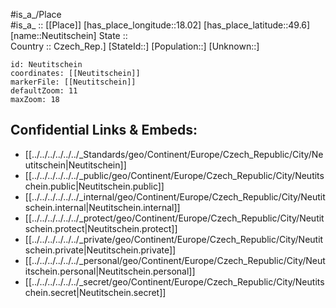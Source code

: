 ﻿---
location: [49.6,18.02] 
mapzoom: [7,12] 
mapmarker: city 
type: City
tags:
- geo/City


SpocWebEntityId: 32871
isDeleted: false
confidential: public

---
#is_a_/Place  
#is_a_ :: [[Place]] 
[has_place_longitude::18.02] 
[has_place_latitude::49.6] 
[name::Neutitschein] 
State ::  
Country :: Czech_Rep.] 
[StateId::] 
[Population::] 
[Unknown::] 


```leaflet
id: Neutitschein
coordinates: [[Neutitschein]] 
markerFile: [[Neutitschein]] 
defaultZoom: 11 
maxZoom: 18
```


## Confidential Links & Embeds: 
- [[../../../../../../_Standards/geo/Continent/Europe/Czech_Republic/City/Neutitschein|Neutitschein]] 
- [[../../../../../../_public/geo/Continent/Europe/Czech_Republic/City/Neutitschein.public|Neutitschein.public]] 
- [[../../../../../../_internal/geo/Continent/Europe/Czech_Republic/City/Neutitschein.internal|Neutitschein.internal]] 
- [[../../../../../../_protect/geo/Continent/Europe/Czech_Republic/City/Neutitschein.protect|Neutitschein.protect]] 
- [[../../../../../../_private/geo/Continent/Europe/Czech_Republic/City/Neutitschein.private|Neutitschein.private]] 
- [[../../../../../../_personal/geo/Continent/Europe/Czech_Republic/City/Neutitschein.personal|Neutitschein.personal]] 
- [[../../../../../../_secret/geo/Continent/Europe/Czech_Republic/City/Neutitschein.secret|Neutitschein.secret]] 
